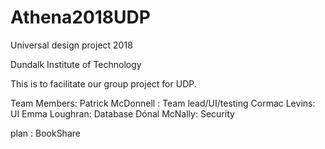 # Athena2018UDP
Universal design project 2018

Dundalk Institute of Technology

This is to facilitate our group project for UDP.

Team Members:
Patrick McDonnell : Team lead/UI/testing
Cormac Levins: UI
Emma Loughran: Database
Dónal McNally: Security

plan : BookShare
